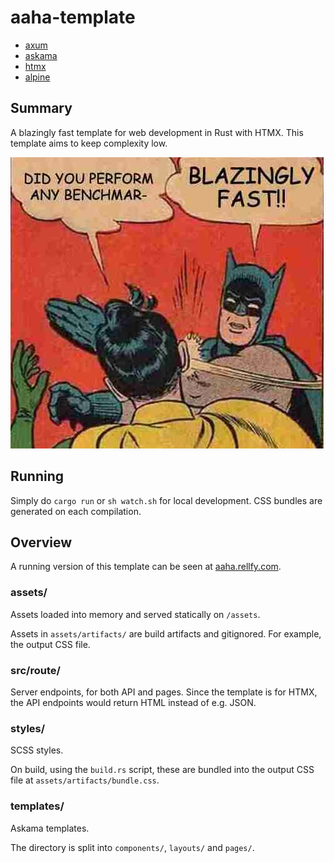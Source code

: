 # aaha-template

- [axum](https://github.com/tokio-rs/axum)
- [askama](https://github.com/djc/askama)
- [htmx](https://htmx.org)
- [alpine](https://alpinejs.dev)

## Summary

A blazingly fast template for web development in Rust with HTMX.
This template aims to keep complexity low.

![](blazingly_fast.jpg)

## Running

Simply do `cargo run` or `sh watch.sh` for local development.
CSS bundles are generated on each compilation.

## Overview

A running version of this template can be seen at
[aaha.rellfy.com](https://aaha.rellfy.com).

### assets/

Assets loaded into memory and served statically on `/assets`.

Assets in `assets/artifacts/` are build artifacts and gitignored.
For example, the output CSS file.

### src/route/

Server endpoints, for both API and pages.
Since the template is for HTMX, the API endpoints would return HTML instead
of e.g. JSON.

### styles/

SCSS styles.

On build, using the `build.rs` script, these are bundled into the
output CSS file at `assets/artifacts/bundle.css`.

### templates/

Askama templates.

The directory is split into `components/`, `layouts/` and `pages/`.
